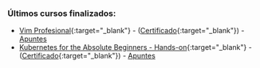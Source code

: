 <!-- ## 2023 -->

<!-- ### Work in progress:
  - [Certified Kubernetes Administrator (CKA)](https://www.udemy.com/course/certified-kubernetes-administrator-with-practice-tests/){:target="_blank"} - [Apuntes](/blog/cursos/certified-kubernetes-administration)
  - [The ultimate Devops Bootcamp - 2023](https://www.udemy.com/course/the-complete-devops-bootcamp/){:target="_blank"} - [Apuntes](/blog/cursos/the-complete-devops-bootcamp)
 -->

### Últimos cursos finalizados:
  - [Vim Profesional](https://www.udemy.com/course/vim-profesional/){:target="_blank"} - ([Certificado](https://www.udemy.com/certificate/UC-7a5fe4d5-7e9b-4e73-895c-bf8fb66b15f0/){:target="_blank"}) - [Apuntes](/blog/cursos/vim-profesional)
  - [Kubernetes for the Absolute Beginners - Hands-on](https://www.udemy.com/course/learn-kubernetes/){:target="_blank"} - ([Certificado](https://www.udemy.com/certificate/UC-c4ba086e-bc55-4dee-9416-b6e3e0431f52/){:target="_blank"}) - [Apuntes](/blog/cursos/kubernetes-for-beginners)

<!-- ## En otros tiempos

- Colaboración con [DSLab](https://dslab.es/author/krus/){:target="_blank"} -->
  
